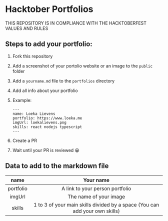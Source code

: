 # Hacktober Portfolios

THIS REPOSITORY IS IN COMPLIANCE WITH THE HACKTOBERFEST VALUES AND RULES

## Steps to add your portfolio:

1. Fork this repository

2. Add a screenshot of your portolio website or an image to the `public` folder

3. Add a `yourname.md` file to the `portfolios` directory

4. Add all info about your portfolio

5. Example:
   
   ```
   ---
   name: Loeka Lievens
   portfolio: https://www.loeka.me
   imgUrl: loekalievens.png
   skills: react nodejs typescript
   ---
   ```

6. Create a PR

7. Wait until your PR is reviewed 😀

## Data to add to the markdown file

| name      | Your name                                                                   |
|:---------:|:---------------------------------------------------------------------------:|
| portfolio | A link to your person portfolio                                             |
| imgUrl    | The name of your image                                                      |
| skills    | 1 to 3 of your main skills divided by a space (You can add your own skills) |

